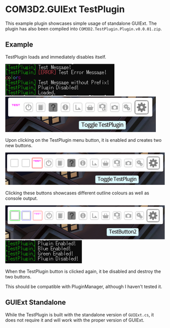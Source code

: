 # COM3D2.GUIExt TestPlugin

This example plugin showcases simple usage of standalone GUIExt. The plugin has also been compiled into `COM3D2.TestPlugin.Plugin.v0.0.01.zip`.

## Example

TestPlugin loads and immediately disables itself.

![output](../img/testpluginoutput.PNG)
![menu disabled](../img/testpluginmenu-disabled.png)

Upon clicking on the TestPlugin menu button, it is enabled and creates two new buttons.

![menu enabled](../img/testpluginmenu-enabled.png)

Clicking these buttons showcases different outline colours as well as console output.

![menu buttons](../img/testpluginmenu-buttons-enabled.png)
![more output](../img/testpluginoutput2.PNG)

When the TestPlugin button is clicked again, it be disabled and destroy the two buttons.

This should be compatible with PluginManager, although I haven't tested it.

## GUIExt Standalone

While the TestPlugin is built with the standalone version of `GUIExt.cs`, it does not require it and will work with the proper version of GUIExt.
